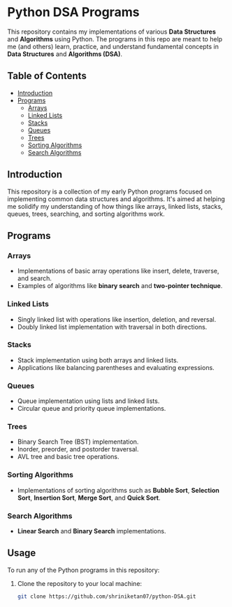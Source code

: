 # Python DSA Programs

This repository contains my implementations of various **Data Structures** and **Algorithms** using Python. The programs in this repo are meant to help me (and others) learn, practice, and understand fundamental concepts in **Data Structures** and **Algorithms (DSA)**.

## Table of Contents

- [Introduction](#introduction)
- [Programs](#programs)
  - [Arrays](#arrays)
  - [Linked Lists](#linked-lists)
  - [Stacks](#stacks)
  - [Queues](#queues)
  - [Trees](#trees)
  - [Sorting Algorithms](#sorting-algorithms)
  - [Search Algorithms](#search-algorithms)


## Introduction

This repository is a collection of my early Python programs focused on implementing common data structures and algorithms. It's aimed at helping me solidify my understanding of how things like arrays, linked lists, stacks, queues, trees, searching, and sorting algorithms work.

## Programs

### Arrays
- Implementations of basic array operations like insert, delete, traverse, and search.
- Examples of algorithms like **binary search** and **two-pointer technique**.

### Linked Lists
- Singly linked list with operations like insertion, deletion, and reversal.
- Doubly linked list implementation with traversal in both directions.

### Stacks
- Stack implementation using both arrays and linked lists.
- Applications like balancing parentheses and evaluating expressions.

### Queues
- Queue implementation using lists and linked lists.
- Circular queue and priority queue implementations.

### Trees
- Binary Search Tree (BST) implementation.
- Inorder, preorder, and postorder traversal.
- AVL tree and basic tree operations.

### Sorting Algorithms
- Implementations of sorting algorithms such as **Bubble Sort**, **Selection Sort**, **Insertion Sort**, **Merge Sort**, and **Quick Sort**.

### Search Algorithms
- **Linear Search** and **Binary Search** implementations.

## Usage

To run any of the Python programs in this repository:

1. Clone the repository to your local machine:
   ```bash
   git clone https://github.com/shriniketan07/python-DSA.git
